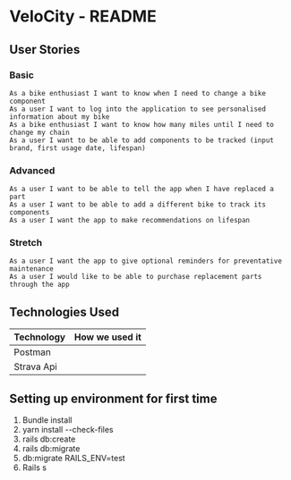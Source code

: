# VeloCity - README

## User Stories
### Basic
```
As a bike enthusiast I want to know when I need to change a bike component
As a user I want to log into the application to see personalised information about my bike
As a bike enthusiast I want to know how many miles until I need to change my chain
As a user I want to be able to add components to be tracked (input brand, first usage date, lifespan)
```
### Advanced
```
As a user I want to be able to tell the app when I have replaced a part
As a user I want to be able to add a different bike to track its components
As a user I want the app to make recommendations on lifespan
```
### Stretch
```
As a user I want the app to give optional reminders for preventative maintenance
As a user I would like to be able to purchase replacement parts through the app
```


## Technologies Used
| Technology | How we used it |
| :--------- | -------------: |
| Postman    |                |
| Strava Api |                |

## Setting up environment for first time

1. Bundle install
1. yarn install --check-files
1. rails db:create
1. rails db:migrate
1. db:migrate RAILS_ENV=test
1. Rails s
